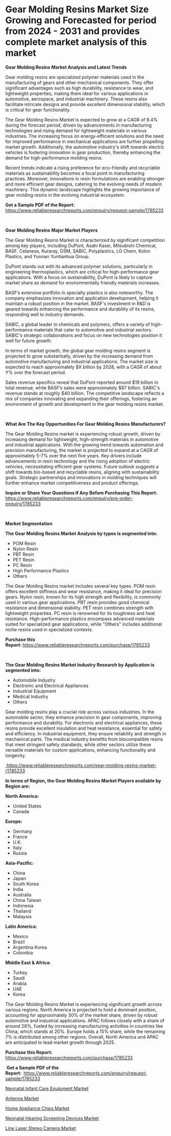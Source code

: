 <p><h1>Gear Molding Resins Market Size Growing and Forecasted for period from 2024 - 2031 and provides complete market analysis of this market</h1></p><p><strong>Gear Molding Resins Market Analysis and Latest Trends</strong></p>
<p><p>Gear molding resins are specialized polymer materials used in the manufacturing of gears and other mechanical components. They offer significant advantages such as high durability, resistance to wear, and lightweight properties, making them ideal for various applications in automotive, aerospace, and industrial machinery. These resins also facilitate intricate designs and provide excellent dimensional stability, which is critical for gear functionality.</p><p>The Gear Molding Resins Market is expected to grow at a CAGR of 9.4% during the forecast period, driven by advancements in manufacturing technologies and rising demand for lightweight materials in various industries. The increasing focus on energy-efficient solutions and the need for improved performance in mechanical applications are further propelling market growth. Additionally, the automotive industry's shift towards electric vehicles is fostering innovation in gear production, thereby enhancing the demand for high-performance molding resins.</p><p>Recent trends indicate a rising preference for eco-friendly and recyclable materials as sustainability becomes a focal point in manufacturing practices. Moreover, innovations in resin formulations are enabling stronger and more efficient gear designs, catering to the evolving needs of modern machinery. This dynamic landscape highlights the growing importance of gear molding resins in the evolving industrial ecosystem.</p></p>
<p><strong>Get a Sample PDF of the Report:&nbsp;</strong> <a href="https://www.reliableresearchreports.com/enquiry/request-sample/1785233?utm_campaign=33&utm_medium=2&utm_source=Github&utm_content=ia&utm_term=18122024&utm_id=gear-molding-resins">https://www.reliableresearchreports.com/enquiry/request-sample/1785233</a></p>
<p>&nbsp;</p>
<p><strong>Gear Molding Resins Major Market Players</strong></p>
<p><p>The Gear Molding Resins Market is characterized by significant competition among key players, including DuPont, Asahi Kasei, Mitsubishi Chemical, BASF, Celanese, Kuraray, DSM, SABIC, Polyplastics, LG Chem, Kolon Plastics, and Yunnan Yuntianhua Group. </p><p>DuPont stands out with its advanced polymer solutions, particularly in engineering thermoplastics, which are critical for high-performance gear applications. With a focus on sustainability, DuPont is likely to capture market share as demand for environmentally friendly materials increases. </p><p>BASF’s extensive portfolio in specialty plastics is also noteworthy. The company emphasizes innovation and application development, helping it maintain a robust position in the market. BASF's investment in R&D is geared towards enhancing the performance and durability of its resins, responding well to industry demands.</p><p>SABIC, a global leader in chemicals and polymers, offers a variety of high-performance materials that cater to automotive and industrial sectors. SABIC's strategic collaborations and focus on new technologies position it well for future growth. </p><p>In terms of market growth, the global gear molding resins segment is projected to grow substantially, driven by the increasing demand from automotive manufacturing and industrial applications. The market size is expected to reach approximately $X billion by 2028, with a CAGR of about Y% over the forecast period.</p><p>Sales revenue specifics reveal that DuPont reported around $19 billion in total revenue, while BASF’s sales were approximately $87 billion. SABIC's revenue stands at roughly $40 billion. The competitive landscape reflects a mix of companies innovating and expanding their offerings, fostering an environment of growth and development in the gear molding resins market.</p></p>
<p>&nbsp;</p>
<p><strong>What Are The Key Opportunities For Gear Molding Resins Manufacturers?</strong></p>
<p><p>The Gear Molding Resins market is experiencing robust growth, driven by increasing demand for lightweight, high-strength materials in automotive and industrial applications. With the growing trend towards automation and precision manufacturing, the market is projected to expand at a CAGR of approximately 5-7% over the next five years. Key drivers include advancements in resin technology and the rising adoption of electric vehicles, necessitating efficient gear systems. Future outlook suggests a shift towards bio-based and recyclable resins, aligning with sustainability goals. Strategic partnerships and innovations in molding techniques will further enhance market competitiveness and product offerings.</p></p>
<p><strong>Inquire or Share Your Questions If Any Before Purchasing This Report:</strong> <a href="https://www.reliableresearchreports.com/enquiry/pre-order-enquiry/1785233?utm_campaign=33&utm_medium=2&utm_source=Github&utm_content=ia&utm_term=18122024&utm_id=gear-molding-resins">https://www.reliableresearchreports.com/enquiry/pre-order-enquiry/1785233</a></p>
<p>&nbsp;</p>
<p><strong>Market Segmentation</strong></p>
<p><strong>The Gear Molding Resins Market Analysis by types is segmented into:</strong></p>
<p><ul><li>POM Resin</li><li>Nylon Resin</li><li>PBT Resin</li><li>PET Resin</li><li>PC Resin</li><li>High Performance Plastics</li><li>Others</li></ul></p>
<p><p>The Gear Molding Resins market includes several key types. POM resin offers excellent stiffness and wear resistance, making it ideal for precision gears. Nylon resin, known for its high strength and flexibility, is commonly used in various gear applications. PBT resin provides good chemical resistance and dimensional stability. PET resin combines strength with lightweight properties. PC resin is renowned for its toughness and heat resistance. High-performance plastics encompass advanced materials suited for specialized gear applications, while "Others" includes additional niche resins used in specialized contexts.</p></p>
<p><strong>Purchase this Report:&nbsp;</strong><a href="https://www.reliableresearchreports.com/purchase/1785233?utm_campaign=33&utm_medium=2&utm_source=Github&utm_content=ia&utm_term=18122024&utm_id=gear-molding-resins">https://www.reliableresearchreports.com/purchase/1785233</a></p>
<p>&nbsp;</p>
<p><strong>The Gear Molding Resins Market Industry Research by Application is segmented into:</strong></p>
<p><ul><li>Automobile Industry</li><li>Electronic and Electrical Appliances</li><li>Industrial Equipment</li><li>Medical Industry</li><li>Others</li></ul></p>
<p><p>Gear molding resins play a crucial role across various industries. In the automobile sector, they enhance precision in gear components, improving performance and durability. For electronic and electrical appliances, these resins provide excellent insulation and heat resistance, essential for safety and efficiency. In industrial equipment, they ensure reliability and strength in mechanical parts. The medical industry benefits from biocompatible resins that meet stringent safety standards, while other sectors utilize these versatile materials for custom applications, enhancing functionality and longevity.</p></p>
<p><a href="https://www.reliableresearchreports.com/gear-molding-resins-market-r1785233?utm_campaign=33&utm_medium=2&utm_source=Github&utm_content=ia&utm_term=18122024&utm_id=gear-molding-resins">&nbsp;https://www.reliableresearchreports.com/gear-molding-resins-market-r1785233</a></p>
<p><strong>In terms of Region, the Gear Molding Resins Market Players available by Region are:</strong></p>
<p>
    <p> <strong> North America: </strong>
        <ul>
            <li>United States</li>
            <li>Canada</li>
        </ul>
        </p> 
    <p> <strong> Europe: </strong>
        <ul>
            <li>Germany</li>
            <li>France</li>
            <li>U.K.</li>
            <li>Italy</li>
            <li>Russia</li>
        </ul>
        </p> 
    <p> <strong> Asia-Pacific: </strong>
        <ul>
            <li>China</li>
            <li>Japan</li>
            <li>South Korea</li>
            <li>India</li>
            <li>Australia</li>
            <li>China Taiwan</li>
            <li>Indonesia</li>
            <li>Thailand</li>
            <li>Malaysia</li>
        </ul>
        </p> 
    <p> <strong> Latin America: </strong>
        <ul>
            <li>Mexico</li>
            <li>Brazil</li>
            <li>Argentina Korea</li>
            <li>Colombia</li>
        </ul>
        </p> 
    <p> <strong> Middle East & Africa: </strong>
        <ul>
            <li>Turkey</li>
            <li>Saudi</li>
            <li>Arabia</li>
            <li>UAE</li>
            <li>Korea</li>
        </ul>
    </p>
    </p>
<p><p>The Gear Molding Resins Market is experiencing significant growth across various regions. North America is projected to hold a dominant position, accounting for approximately 30% of the market share, driven by robust automotive and industrial applications. APAC follows closely with a share of around 28%, fueled by increasing manufacturing activities in countries like China, which stands at 20%. Europe holds a 15% share, while the remaining 7% is distributed among other regions. Overall, North America and APAC are anticipated to lead market growth through 2025.</p></p>
<p><strong>Purchase this Report: </strong><a href="https://www.reliableresearchreports.com/purchase/1785233?utm_campaign=33&utm_medium=2&utm_source=Github&utm_content=ia&utm_term=18122024&utm_id=gear-molding-resins">https://www.reliableresearchreports.com/purchase/1785233</a></p>
<p>&nbsp;<strong>Get a Sample PDF of the Report:&nbsp;&nbsp;</strong><a href="https://www.reliableresearchreports.com/enquiry/request-sample/1785233?utm_campaign=33&utm_medium=2&utm_source=Github&utm_content=ia&utm_term=18122024&utm_id=gear-molding-resins">https://www.reliableresearchreports.com/enquiry/request-sample/1785233</a></p>
<p><strong></strong></p>
<p><p><a href="https://www.linkedin.com/pulse/future-revenue-market-insights-neonatal-infant-care-equipment-hx2pf?utm_campaign=33&utm_medium=2&utm_source=Github&utm_content=ia&utm_term=18122024&utm_id=gear-molding-resins">Neonatal Infant Care Equipment Market</a></p><p><a href="https://www.linkedin.com/pulse/antenna-market-report-size-revenue-forecast-projected-119-cagr-h0awe?utm_campaign=33&utm_medium=2&utm_source=Github&utm_content=ia&utm_term=18122024&utm_id=gear-molding-resins">Antenna Market</a></p><p><a href="https://github.com/antonioc6hal/Market-Research-Report-List-1/blob/main/home-appliance-chips-market.md?utm_campaign=33&utm_medium=2&utm_source=Github&utm_content=ia&utm_term=18122024&utm_id=gear-molding-resins">Home Appliance Chips Market</a></p><p><a href="https://www.linkedin.com/pulse/neonatal-hearing-screening-devices-market-global-insights-8c7uf?utm_campaign=33&utm_medium=2&utm_source=Github&utm_content=ia&utm_term=18122024&utm_id=gear-molding-resins">Neonatal Hearing Screening Devices Market</a></p><p><a href="https://github.com/hammelximalschid/Market-Research-Report-List-1/blob/main/line-laser-stereo-camera-market.md?utm_campaign=33&utm_medium=2&utm_source=Github&utm_content=ia&utm_term=18122024&utm_id=gear-molding-resins">Line Laser Stereo Camera Market</a></p></p>